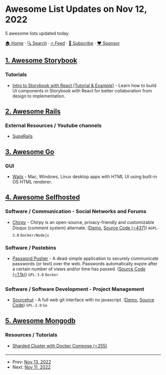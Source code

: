 # Awesome List Updates on Nov 12, 2022

5 awesome lists updated today.

[🏠 Home](/README.md) · [🔍 Search](https://www.trackawesomelist.com/search/) · [🔥 Feed](https://www.trackawesomelist.com/rss.xml) · [📮 Subscribe](https://trackawesomelist.us17.list-manage.com/subscribe?u=d2f0117aa829c83a63ec63c2f&id=36a103854c) · [❤️  Sponsor](https://github.com/sponsors/theowenyoung)



## [1. Awesome Storybook](/content/lauthieb/awesome-storybook/README.md)

### Tutorials

*   [Intro to Storybook with React \[Tutorial & Example\]](https://snipcart.com/blog/storybook-react-tutorial-example) - Learn how to build UI components in Storybook with React for better collaboration from design to implementation.

## [2. Awesome Rails](/content/gramantin/awesome-rails/README.md)

### External Resources / Youtube channels

*   [SupeRails](https://www.youtube.com/c/SupeRails/videos)

## [3. Awesome Go](/content/avelino/awesome-go/README.md)

### GUI

*   [Wails](https://wails.io) - Mac, Windows, Linux desktop apps with HTML UI using built-in OS HTML renderer.

## [4. Awesome Selfhosted](/content/awesome-selfhosted/awesome-selfhosted/README.md)

### Software / Communication - Social Networks and Forums

*   [Chirpy](https://chirpy.dev) - Chirpy is an open-source, privacy-friendly and customizable Disqus (comment system) alternate. ([Demo](https://chirpy.dev/play), [Source Code (⭐437)](https://github.com/devrsi0n/chirpy)) `AGPL-3.0` `Docker/Nodejs`

### Software / Pastebins

*   [Password Pusher](https://pwpush.com) - A dead-simple application to securely communicate passwords (or text) over the web. Passwords automatically expire after a certain number of views and/or time has passed. ([Source Code (⭐1.1k)](https://github.com/pglombardo/PasswordPusher)) `GPL-3.0` `Docker`

### Software / Software Development - Project Management

*   [Sourcehut](https://sourcehut.org/) - A full web git interface with no javascript. ([Demo](https://sr.ht/), [Source Code](https://git.sr.ht/~sircmpwn/git.sr.ht/tree)) `GPL-2.0` `Go`

## [5. Awesome Mongodb](/content/ramnes/awesome-mongodb/README.md)

### Resources / Tutorials

*   [Sharded Cluster with Docker Compose (⭐255)](https://github.com/minhhungit/mongodb-cluster-docker-compose)

---

- Prev: [Nov 13, 2022](/content/2022/11/13/README.md)
- Next: [Nov 11, 2022](/content/2022/11/11/README.md)